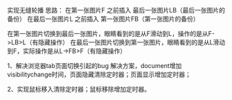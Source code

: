 
实现无缝轮播
思路：
在第一张图片F 之前插入 最后一张图片LB（最后一张图片的备份）
在最后一张图片L 之前插入 第一张图片FB（第一张图片的备份）

在第一张图片切换到最后一张图片，眼睛看到的是从F滑动到L，操作的是从F->LB>L（有隐藏操作）
在最后一张图片切换到第一张图片，眼睛看到的是从L滑动到F，实际操作是从L->FB>F（有隐藏操作）


1、解决浏览器tab页面切换引起的bug
解决方案，document增加visibilitychange时间，页面隐藏清除定时器；页面显示增加定时器；

2、实现鼠标移入清除定时器；鼠标移除增加定时器。